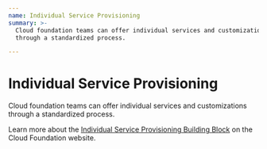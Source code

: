 ```yaml
---
name: Individual Service Provisioning
summary: >-
  Cloud foundation teams can offer individual services and customizations
  through a standardized process.

---
```


# Individual Service Provisioning

Cloud foundation teams can offer individual services and customizations through a standardized process.

Learn more about the [Individual Service Provisioning Building Block](https://cloudfoundation.org/maturity-model/service-ecosystem/individual-service-provisioning.html) on the Cloud Foundation website.
